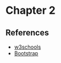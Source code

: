 # Chapter 2

## References

- [w3schools](https://www.w3schools.com/css/)
- [Bootstrap](https://getbootstrap.com/)
